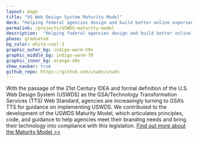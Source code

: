 ```yaml
---
layout: page
title: "US Web Design System Maturity Model"
deck: "Helping federal agencies design and build better online experiences through adoption of the USWDS  maturity model"
permalink: /projects/USWDS-maturity-model
description:  "Helping federal agencies design and build better online experiences through adoption of the USWDS  maturity model"
phase: graduated
bg_color: white-cool-3
graphic_outer_bg: indigo-warm-50v
graphic_middle_bg: indigo-warm-70
graphic_inner_bg: orange-40v
show_navbar: true
github_repo: https://github.com/uswds/uswds
---
```


With the passage of the 21st Century IDEA and formal definition of the U.S. Web Design System (USWDS) as the GSA/Technology Transformation Services (TTS) Web Standard, agencies are increasingly turning to GSA’s TTS for guidance on implementing USWDS. We contributed to the development of the USWDS Maturity Model, which articulates principles, code, and guidance to help agencies meet their branding needs and bring their technology into compliance with this legislation.
[Find out more about the Maturity Model >>](https://designsystem.digital.gov/maturity-model/)
